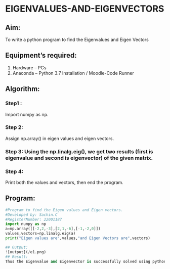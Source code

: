 # EIGENVALUES-AND-EIGENVECTORS
## Aim:
To write a python program to find the Eigenvalues and Eigen Vectors
## Equipment’s required:
1. 	Hardware – PCs
2. 	Anaconda – Python 3.7 Installation / Moodle-Code Runner
## Algorithm:
### Step1 : 
Import numpy as np.
### Step 2: 
Assign np.array() in eigen values and eigen vectors.
### Step 3: Using the np.linalg.eig(),  we get two results (first is eigenvalue and second is eigenvector) of the given matrix.
### Step 4:
Print both the values and vectors, then end the program. 

## Program:
```python
#Program to find the Eigen values and Eigen vectors.
#Developed by: Sachin.C
#RegisterNumber: 22001187
import numpy as np
a=np.array([[-2,2,-3],[2,1,-6],[-1,-2,0]])
values,vectors=np.linalg.eig(a)
print("Eigen values are",values,"and Eigen Vectors are",vectors)

## Output:
![output](/e1.png)
## Result:
Thus the Eigenvalue and Eigenvector is successfully solved using python program
